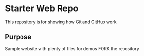 # Starter Web Repo

This repository is for showing how Git and GitHub work

## Purpose

Sample website with plenty of files for demos
FORK the repository
